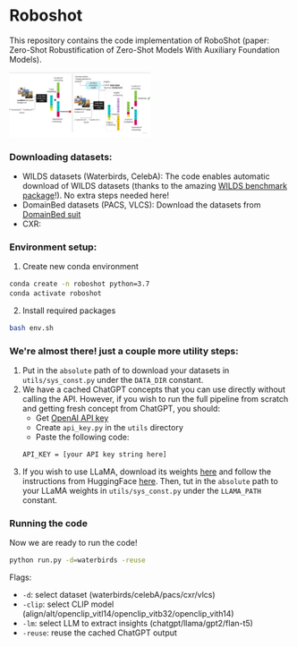 # Roboshot

This repository contains the code implementation of RoboShot (paper: Zero-Shot Robustification of Zero-Shot Models With Auxiliary Foundation Models).

<div style="width: 50%; height: 50%">
  
  ![](figs/main_diagram.jpg)
  
</div>

### Downloading datasets: ###
- WILDS datasets (Waterbirds, CelebA): The code enables automatic download of WILDS datasets (thanks to the amazing [WILDS benchmark package](https://wilds.stanford.edu/)!). No extra steps needed here!
- DomainBed datasets (PACS, VLCS): Download the datasets from [DomainBed suit](https://github.com/facebookresearch/DomainBed)
- CXR:

### Environment setup: ###
1. Create new conda environment 
```bash
conda create -n roboshot python=3.7
conda activate roboshot
```
2. Install required packages
```bash
bash env.sh
```

### We're almost there! just a couple more utility steps: ###
1. Put in the `absolute` path of to download your datasets in `utils/sys_const.py` under the `DATA_DIR` constant.
2. We have a cached ChatGPT concepts that you can use directly without calling the API. However, if you wish to run the full pipeline from scratch and getting fresh concept from ChatGPT, you should:
    - Get [OpenAI API key](https://openai.com/blog/openai-api)
    - Create `api_key.py` in the `utils` directory
    - Paste the following code:
    ```bash
    API_KEY = [your API key string here]
    ```
3. If you wish to use LLaMA, download its weights [here](https://docs.google.com/forms/d/e/1FAIpQLSfqNECQnMkycAp2jP4Z9TFX0cGR4uf7b_fBxjY_OjhJILlKGA/viewform) and follow the instructions from HuggingFace [here](https://huggingface.co/docs/transformers/main/model_doc/llama). Then, tut in the `absolute` path to your LLaMA weights in `utils/sys_const.py` under the `LLAMA_PATH` constant.
### Running the code ###
Now we are ready to run the code!
```bash
python run.py -d=waterbirds -reuse
```
Flags:
- `-d`: select dataset (waterbirds/celebA/pacs/cxr/vlcs)
- `-clip`: select CLIP model (align/alt/openclip_vitl14/openclip_vitb32/openclip_vith14)
- `-lm`: select LLM to extract insights (chatgpt/llama/gpt2/flan-t5)
- `-reuse`: reuse the cached ChatGPT output
